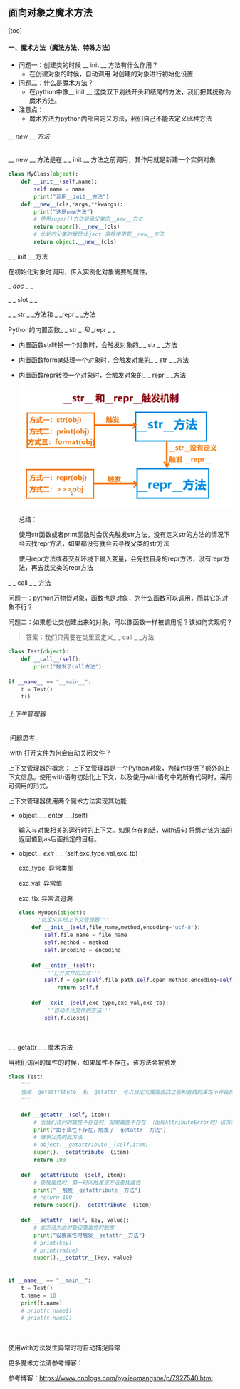 ## 面向对象之魔术方法

[toc]

#### 一、魔术方法（魔法方法、特殊方法）

- 问题一：创建类的时候 __ init __ 方法有什么作用？
  - 在创建对象的时候，自动调用 对创建的对象进行初始化设置
- 问题二：什么是魔术方法？
  - 在python中像__ init __ 这类双下划线开头和结尾的方法，我们把其统称为魔术方法。
- 注意点：
  - 魔术方法为python内部自定义方法，我们自己不能去定义此种方法



###### __ new __ 方法

__ new __ 方法是在 _ _ init __ 方法之前调用，其作用就是新建一个实例对象

~~~python
class MyClass(object):
    def __init__(self,name):
        self.name = name
        print("调用__init__方法")
    def __new__(cls,*args,**kwargs):
        print("这是new方法")
        # 使用super()方法继承父类的__new__方法
        return super().__new__(cls)
        # 此处的父类的就是object 直接使用其__new__方法
    	return object.__new__(cls)
~~~



_ _ init _ _方法

在初始化对象时调用，传入实例化对象需要的属性。

_ _doc_ _ _

_ _ slot _ _



_ _ str _ _方法和 _ _repr _ _方法

Python的内置函数_ _ str _ _和_ _repr _ _

- 内置函数str转换一个对象时，会触发对象的_ _ str _ _方法

- 内置函数format处理一个对象时，会触发对象的_ _ str _ _方法

- 内置函数repr转换一个对象时，会触发对象的_ _ repr _ _方法

  ![](..\Images\str_repr.png)

  总结：

  使用str函数或者print函数时会优先触发str方法，没有定义str的方法的情况下会去找repr方法，如果都没有就会去寻找父类的str方法

  使用repr方法或者交互环境下输入变量，会先找自身的repr方法，没有repr方法，再去找父类的repr方法

_ _ call _ _ 方法

问题一：python万物皆对象，函数也是对象，为什么函数可以调用，而其它的对象不行？

问题二：如果想让类创建出来的对象，可以像函数一样被调用呢？该如何实现呢？

> 答案：我们只需要在类里面定义_ _ call _ _方法

~~~python
class Test(object):
    def __call__(self):
        print("触发了call方法")
    
if __name__ == "__main__":
    t = Test()
    t()
~~~

###### 上下午管理器

​	问题思考：

​		with 打开文件为何会自动关闭文件？

上下文管理器的概念：
	上下文管理器是一个Python对象，为操作提供了额外的上下文信息。使用with语句初始化上下文，以及使用with语句中的所有代码时，采用可调用的形式。

上下文管理器使用两个魔术方法实现其功能

 - object._ _ enter _ _(self)

   输入与对象相关的运行时的上下文。如果存在的话，with语句 将绑定该方法的返回值到as后面指定的目标。

 - object._ _exit_  _ _ (self,exc,type,val,exc_tb)

    exc_type: 异常类型

    exc_val: 异常值

    exc_tb: 异常流追溯

   ~~~python
   class MyOpen(object):
       '''自定义实现上下文管理器'''
       def __init__(self,file_name,method,encoding='utf-8'):
           self.file_name = file_name
           self.method = method
           self.encoding = encoding
       
       def __enter__(self):
           '''打开文件的方法'''
           self.f = open(self.file_path,self.open_method,encoding=self.encoding):
               return self.f
       
       def __exit__(self,exc_type,exc_val,exc_tb):
           '''自动关闭文件的方法'''
           self.f.close()
   
       
   ~~~


_ _ getattr _ _ 魔术方法

当我们访问的属性的时候，如果属性不存在，该方法会被触发

~~~python
class Test:
    """
    使用__getattribute__和__getattr__可以自定义属性查找之前和查找的属性不存在的时候自定义的操作
    """

    def __getattr__(self, item):
        # 当我们访问的属性不存在时，如果属性不存在 （出现AttributeError时）该方法会被触发
        print("由于属性不存在，触发了__getattr__方法")
        # 继承父类的此方法
        # object.__getattribute__(self,item)
        super().__getattribute__(item)
        return 100

    def __getattribute__(self, item):
        # 查找属性时，第一时间触发该方法查找属性
        print("__触发__getattribute__方法")
        # return 100
        return super().__getattribute__(item)

    def __setattr__(self, key, value):
        # 此方法为给对象设置属性时触发
        print("设置属性时触发__setattr__方法")
        # print(key)
        # print(value)
        super().__setattr__(key, value)


if __name__ == "__main__":
    t = Test()
    t.name = 10
    print(t.name)
    # print(t.name1)
    # print(t.name2)

        
~~~



使用with方法发生异常时将自动捕捉异常

更多魔术方法请参考博客：

参考博客：https://www.cnblogs.com/pyxiaomangshe/p/7927540.html



